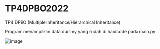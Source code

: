 # TP4DPBO2022
TP4 DPBO (Multiple Inheritance/Hierarchical Inheritance)

Program menampilkan data dummy yang sudah di hardcode pada main.py


![image](https://user-images.githubusercontent.com/82450154/156932459-e0707c48-7859-47be-8edf-98bb55a3d96b.png)
